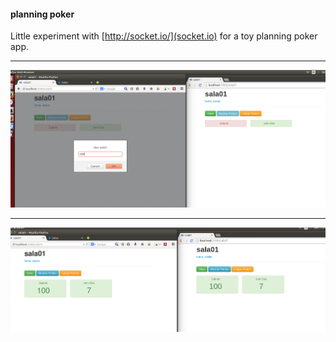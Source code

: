 #### planning poker

Little experiment with [http://socket.io/](socket.io) for a toy planning poker app.

---

![Screenshot1](https://github.com/gabrielhora/planning_poker/blob/master/Screenshot1.png "Screenshot 1")

---

![Screenshot2](https://github.com/gabrielhora/planning_poker/blob/master/Screenshot2.png "Screenshot 2")